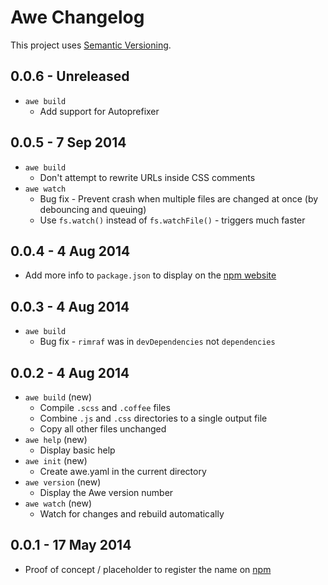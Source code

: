 # Awe Changelog

This project uses [Semantic Versioning](http://semver.org/).

## 0.0.6 - Unreleased

- `awe build`
  - Add support for Autoprefixer

## 0.0.5 - 7 Sep 2014

- `awe build`
  - Don't attempt to rewrite URLs inside CSS comments
- `awe watch`
  - Bug fix - Prevent crash when multiple files are changed at once (by debouncing and queuing)
  - Use `fs.watch()` instead of `fs.watchFile()` - triggers much faster

## 0.0.4 - 4 Aug 2014

- Add more info to `package.json` to display on the [npm website](https://www.npmjs.org/package/awe)

## 0.0.3 - 4 Aug 2014

- `awe build`
  - Bug fix - `rimraf` was in `devDependencies` not `dependencies`

## 0.0.2 - 4 Aug 2014

- `awe build` (new)
  - Compile `.scss` and `.coffee` files
  - Combine `.js` and `.css` directories to a single output file
  - Copy all other files unchanged
- `awe help` (new)
  - Display basic help
- `awe init` (new)
  - Create awe.yaml in the current directory
- `awe version` (new)
  - Display the Awe version number
- `awe watch` (new)
  - Watch for changes and rebuild automatically

## 0.0.1 - 17 May 2014

- Proof of concept / placeholder to register the name on [npm](https://www.npmjs.org/package/awe)
